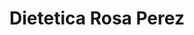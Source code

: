 ---
title: "Dietetica Rosa Perez"
url: /santa-coloma-de-gramenet/dietetica-rosa-perez-carrer-de-beethoven/
shop: Kräuter
---